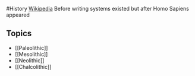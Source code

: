 #History 
[Wikipedia](https://en.wikipedia.org/wiki/List_of_time_periods#General_periods)
Before writing systems existed but after Homo Sapiens appeared
## Topics
* [[Paleolithic]]
* [[Mesolithic]]
* [[Neolithic]]
* [[Chalcolithic]]